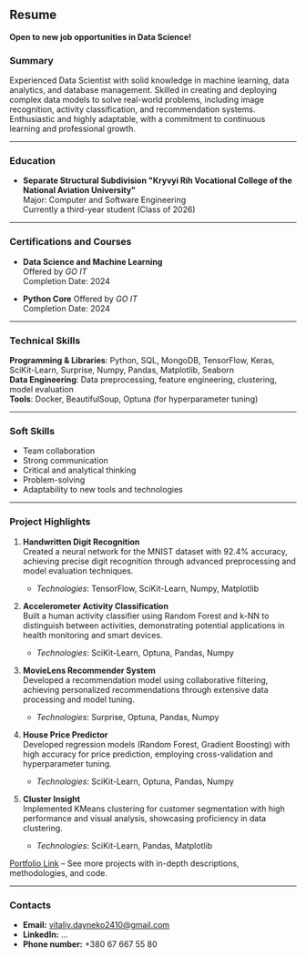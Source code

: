 ## **Resume**

**Open to new job opportunities in Data Science!**

### **Summary**
Experienced Data Scientist with solid knowledge in machine learning, data analytics, and database management. Skilled in creating and deploying complex data models to solve real-world problems, including image recognition, activity classification, and recommendation systems. Enthusiastic and highly adaptable, with a commitment to continuous learning and professional growth.

---

### **Education**
- **Separate Structural Subdivision "Kryvyi Rih Vocational College of the National Aviation University"**  
  Major: Computer and Software Engineering  
  Currently a third-year student (Class of 2026)

---

### **Certifications and Courses**
- **Data Science and Machine Learning**  
  Offered by *GO IT*  
  Completion Date: 2024

- **Python Core**
  Offered by *GO IT*  
  Completion Date: 2024

---

### **Technical Skills**
**Programming & Libraries**: Python, SQL, MongoDB, TensorFlow, Keras, SciKit-Learn, Surprise, Numpy, Pandas, Matplotlib, Seaborn  
**Data Engineering**: Data preprocessing, feature engineering, clustering, model evaluation  
**Tools**: Docker, BeautifulSoup, Optuna (for hyperparameter tuning)

---

### **Soft Skills**
- Team collaboration
- Strong communication
- Critical and analytical thinking
- Problem-solving
- Adaptability to new tools and technologies

---

### **Project Highlights**

1. **Handwritten Digit Recognition**  
   Created a neural network for the MNIST dataset with 92.4% accuracy, achieving precise digit recognition through advanced preprocessing and model evaluation techniques.  
   - *Technologies*: TensorFlow, SciKit-Learn, Numpy, Matplotlib  

2. **Accelerometer Activity Classification**  
   Built a human activity classifier using Random Forest and k-NN to distinguish between activities, demonstrating potential applications in health monitoring and smart devices.  
   - *Technologies*: SciKit-Learn, Optuna, Pandas, Numpy  

3. **MovieLens Recommender System**  
   Developed a recommendation model using collaborative filtering, achieving personalized recommendations through extensive data processing and model tuning.  
   - *Technologies*: Surprise, Optuna, Pandas, Numpy

4. **House Price Predictor**  
   Developed regression models (Random Forest, Gradient Boosting) with high accuracy for price prediction, employing cross-validation and hyperparameter tuning.  
   - *Technologies*: SciKit-Learn, Optuna, Pandas, Numpy  

5. **Cluster Insight**  
   Implemented KMeans clustering for customer segmentation with high performance and visual analysis, showcasing proficiency in data clustering.  
   - *Technologies*: SciKit-Learn, Pandas, Matplotlib

[Portfolio Link](https://github.com/data-tamer2410/Data-Science-Portfolio) – See more projects with in-depth descriptions, methodologies, and code.

---

### **Contacts**
-  **Email:** vitaliy.dayneko2410@gmail.com
-  **LinkedIn:** ...
-  **Phone number:** +380 67 667 55 80
